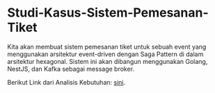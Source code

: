 # Studi-Kasus-Sistem-Pemesanan-Tiket
Kita akan membuat sistem pemesanan tiket untuk sebuah event yang menggunakan arsitektur event-driven dengan Saga Pattern di dalam arsitektur hexagonal. Sistem ini akan dibangun menggunakan Golang, NestJS, dan Kafka sebagai message broker.

Berikut Link dari Analisis Kebutuhan:
[sini](https://docs.google.com/document/d/1U7c5j9Agv8c-ZOULp7C5tRsN9ZCSnBZ6-J_lmYlkk5M/edit?usp=sharing).
